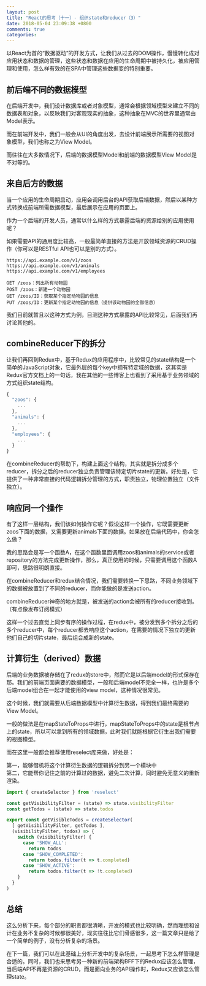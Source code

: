 ```yaml
---
layout: post
title: "React的思考（十一）- 组织state和reducer（3）"
date: 2018-05-04 23:09:38 +0800
comments: true
categories:
---
```


以React为首的“数据驱动”的开发方式，让我们从过去的DOM操作，慢慢转化成对应用状态和数据的管理，这些状态和数据在应用的生命周期中被持久化，被应用管理和使用，怎么样有效的在SPA中管理这些数据变的特别重要。

## 前后端不同的数据模型

在后端开发中，我们设计数据库或者对象模型，通常会根据领域模型来建立不同的数据表和对象，以反映我们对客观现实的抽象，这种抽象在MVC的世界里通常由Model表示。

而在前端开发中，我们一般会从UI的角度出发，去设计前端展示所需要的视图对象模型，我们也称之为View Model。

而往往在大多数情况下，后端的数据模型Model和前端的数据模型View Model是不对等的。

## 来自后方的数据

当一个应用的生命周期启动，应用会调用后台的API获取后端数据，然后以某种方式转换成前端所需数据模型，最后展示在应用的页面上。

作为一个后端的开发人员，通常以什么样的方式暴露后端的资源给别的应用使用呢？

如果需要API的通用度比较高，一般最简单直接的方法是开放领域资源的CRUD操作（你可以是RESTful API也可以是别的方式）。

```
https://api.example.com/v1/zoos
https://api.example.com/v1/animals
https://api.example.com/v1/employees

GET /zoos：列出所有动物园
POST /zoos：新建一个动物园
GET /zoos/ID：获取某个指定动物园的信息
PUT /zoos/ID：更新某个指定动物园的信息（提供该动物园的全部信息）
```
我们目前就暂且以这种方式为例，目测这种方式暴露的API比较常见，后面我们再讨论其他的。

## combineReducer下的拆分

让我们再回到Redux中，基于Redux的应用程序中，比较常见的state结构是一个简单的JavaScript对象，它最外层的每个key中拥有特定域的数据，这其实是Redux官方文档上的一句话，我在其他的一些博客上也看到了采用基于业务领域的方式组织state结构。

```JavaScript
{
  "zoos": {
    ...
  },
  "animals": {
    ...
  },
  "employees": {
    ...
  }
}
```

在combineReducer的帮助下，构建上面这个结构，其实就是拆分成多个reducer，拆分之后的reducer独立负责管理该特定切片state的更新。好处是，它提供了一种非常直接的代码逻辑拆分管理的方式，职责独立，物理位置独立（文件独立）。

## 响应同一个操作

有了这样一层结构，我们该如何操作它呢？假设这样一个操作，它既需要更新zoos下面的数据，又需要更新animals下面的数据。如果放在后端代码中，你会怎么做？

我的思路会是写一个函数A，在这个函数里面调用zoos和animals的service或者repository的方法完成更新操作，那么，真正使用的时候，只需要调用这个函数A即可，思路很明朗直接。

在combineReducer和redux结合情况，我们需要转换一下思路，不同业务领域下的数据被放置到了不同的reducer，而你能做的是发送action。

combineReducer神奇的地方就是，被发送的action会被所有的reducer接收到。（有点像发布订阅模式）

这样一个过去直觉上同步有序的操作过程，在redux中，被分发到多个拆分之后的多个reducer中，每个reducer都去响应这个action，在需要的情况下独立的更新他们自己的切片state，最后组合成新的state。

## 计算衍生（derived）数据

后端的业务数据被存储在了redux的store中，然而它是以后端model的形式保存在那。我们的前端页面需要的数据模型，一般和后端model不完全一样，也许是多个后端model组合在一起才能使用的view model，这种情况很常见。

这个时候，我们就需要从后端数据模型中计算衍生数据，得到我们最终需要的View Model。

一般的做法是在mapStateToProps中进行，mapStateToProps中的state是根节点上的state，所以可以拿到所有的领域数据，此时我们就能根据它衍生出我们需要的视图模型。

而在这里一般都会推荐使用reselect库来做，好处是：

第一，能够借机将这个计算衍生数据的逻辑拆分到另一个模块中       
第二，它能帮你记住之前的计算过的数据，避免二次计算，同时避免无意义的重新渲染。

```JavaScript
import { createSelector } from 'reselect'

const getVisibilityFilter = (state) => state.visibilityFilter
const getTodos = (state) => state.todos

export const getVisibleTodos = createSelector(
  [ getVisibilityFilter, getTodos ],
  (visibilityFilter, todos) => {
    switch (visibilityFilter) {
      case 'SHOW_ALL':
        return todos
      case 'SHOW_COMPLETED':
        return todos.filter(t => t.completed)
      case 'SHOW_ACTIVE':
        return todos.filter(t => !t.completed)
    }
  }
)
```

## 总结

这么分析下来，每个部分的职责都很清晰，开发的模式也比较明确，然而理想和设计在业务不复杂的时候都很美好，现实往往比它们骨感很多，这一篇文章只是给了一个简单的例子，没有分析复杂的场景。

在下一篇，我们可以在此基础上分析开发中的复杂场景，一起思考下怎么样管理是合适的。同时，我们也来思考另一种新的前端架构BFF下的Redux应该怎么管理，当后端API不再是资源的CRUD，而是面向业务的API操作时，Redux又应该怎么管理state。
